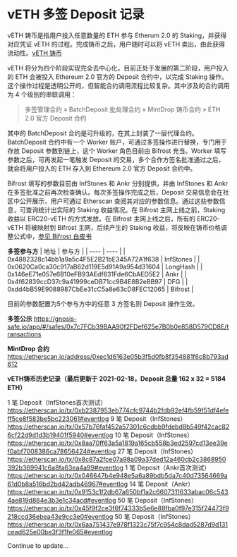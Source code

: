 # vETH 多签 Deposit 记录

vETH 铸币是指用户投入任意数量的 ETH 参与 Etherum 2.0 的 Staking，并获得对应凭证 vETH 的过程。完成铸币之后，用户随时可以将 vETH 卖出，由此获得流动性。[vETH 铸币](https://vtoken.io/drop)

vETH 将分为四个阶段实现完全去中心化，目前正处于发展的第二阶段，用户投入的 ETH 会被投入 Ethereum 2.0 官方的 Deposit 合约中，以完成 Staking 操作。这个操作过程是透明公开的，但智能合约调用流程比较复杂。其中涉及的合约调用为 4 个级别的串联调用：

> 多签管理合约 » BatchDeposit 批处理合约 » MintDrop 铸币合约 » ETH 2.0 官方 Deposit 合约

其中的 BatchDeposit 合约是可升级的，在其上封装了一层代理合约。BatchDeposit 合约中有一个 Worker 账户，可通过多签操作进行替换，专门用于存放 Deposit 参数到链上，这个 Worker 角色目前由 Bifrost 充当。Worker 填写参数之后，可再发起一笔触发 Deposit 的交易，多个合作方签名批准通过之后，就会将用户投入的 ETH 存入到 Ethereum 2.0 官方 Deposit 合约中。

Bifrost 填写的参数目前由 InfStones 和 Ankr 分别提供，并由 InfStones 和 Ankr 在多签批准之前再次检查确认。每次多签操作完成之后，Deposit 交易信息会在社区中公开展示，用户可通过 Etherscan 查阅其对应的参数信息。通过这些参数信息，可查询统计出实际的 Staking 收益情况。在 Bifrost 主网上线之前，Staking 收益以 ERC20-vETH 的方式发放。在 Bifrost 主网上线之后，所有的 ERC20-vETH 将被映射到 Bifrost 主网，后续产生的 Staking 收益，将反映在铸币价格调整公式中，[参见 Bifrost 白皮书](https://whitepaper.bifrost.finance/)

**多签参与方**
|  地址   | 参与方  |
|  ----  | ----  |
| 0x4882328c14bb1a9a5c4F5E2B21bE345A72A1f638  | InfStones |
| 0x0620Ca0ca30c917aB62d119E5d91A9a954d31604  | LongHash |
| 0x146eE71e057e6B10eFB93AEdf631Fde6CbAED5E2  | Ankr |
| 0x4f62839ccD37c9a41999ceDB71cc9B4E8B2eBB97  | DFG |
| 0xdd4bB59E9088987CbEe31cC5a8e63cD8FEC12065  | Bifrost |


目前的参数配置为5个参与方中的任意 3 方签名则 Deposit 操作生效。
 
**多签公示**
<https://gnosis-safe.io/app/#/safes/0x7c7FCb39BAA90f2FDef625e7B0b0e858D579CD8E/transactions>
 
**MintDrop 合约**
<https://etherscan.io/address/0xec1d6163e05b3f5d0fb8f354881f6c8b793ad612>
 

**vETH铸币历史记录（最后更新于 2021-02-18，Deposit 总量 162 x 32 = 5184 ETH）**

1 笔 Deposit（InfStones首次测试）
<https://etherscan.io/tx/0xb2387953eb774cfc9744b2fdb92ef4fb59f51df4efeff5ce8f583be5bc223061#eventlog>
9 笔 Deposit（InfStones）
<https://etherscan.io/tx/0x57b76faf452a57301c6cdbb9fdebd8b549f42cac826cf22d9d1d3b19401f5940#eventlog>
10 笔 Deposit（InfStones）
<https://etherscan.io/tx/0x8aa70ff63a5a1819a165cb558b3ed2597cd13ee39ef0abf7008386ca78656424#eventlog>
27 笔 Deposit（InfStones）
<https://etherscan.io/tx/0x8c87a2fce07a98a09a37ded12a460cb2c3868950392b369941c6a8fa63ea4a99#eventlog>
1 笔 Deposit（Ankr首次测试）
<https://etherscan.io/tx/0x046647b4e948e5a6a89bdb5da7c40d73564669a61d0b8a516bd2bd42adb46967#eventlog>
14 笔 Deposit（Ankr）
<https://etherscan.io/tx/0x9153c1f2db67a650bf1a2c6607311633abac06c5434ae819d864e3b3e1c34acd#eventlog>
50 笔 Deposit（InfStones）
<https://etherscan.io/tx/0x45f9f2ce3f6f74333b5e6e88fba0f97e315f24473f9218ccd36ebea43e9cc3e0#eventlog>
50 笔 Deposit（InfStones）
<https://etherscan.io/tx/0x6aa751437e978f1323c75f7c954c8dad5287d9d131cead625e00be3f3f1fe065#eventlog>

Continue to update...